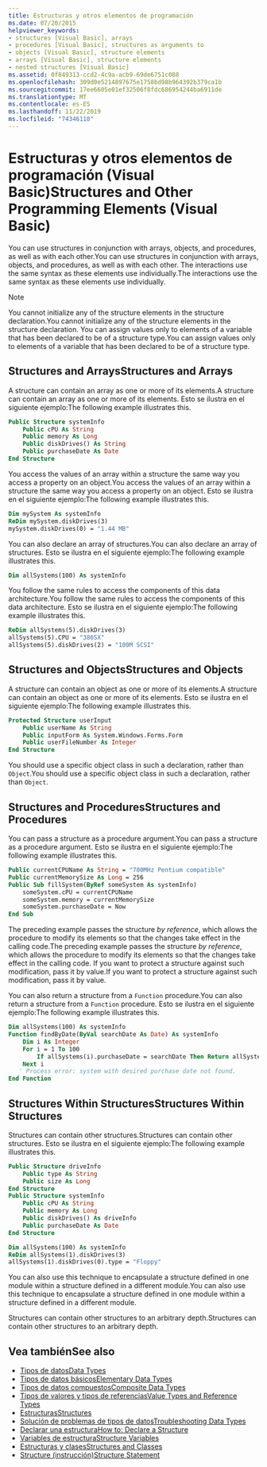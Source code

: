 ```yaml
---
title: Estructuras y otros elementos de programación
ms.date: 07/20/2015
helpviewer_keywords:
- structures [Visual Basic], arrays
- procedures [Visual Basic], structures as arguments to
- objects [Visual Basic], structure elements
- arrays [Visual Basic], structure elements
- nested structures [Visual Basic]
ms.assetid: 0f849313-ccd2-4c9a-acb9-69de6751c088
ms.openlocfilehash: 309d0e5214897675e1758bd98b964392b379ca1b
ms.sourcegitcommit: 17ee6605e01ef32506f8fdc686954244ba6911de
ms.translationtype: MT
ms.contentlocale: es-ES
ms.lasthandoff: 11/22/2019
ms.locfileid: "74346118"
---
```

# <a name="structures-and-other-programming-elements-visual-basic"></a><span data-ttu-id="a0daa-102">Estructuras y otros elementos de programación (Visual Basic)</span><span class="sxs-lookup"><span data-stu-id="a0daa-102">Structures and Other Programming Elements (Visual Basic)</span></span>
<span data-ttu-id="a0daa-103">You can use structures in conjunction with arrays, objects, and procedures, as well as with each other.</span><span class="sxs-lookup"><span data-stu-id="a0daa-103">You can use structures in conjunction with arrays, objects, and procedures, as well as with each other.</span></span> <span data-ttu-id="a0daa-104">The interactions use the same syntax as these elements use individually.</span><span class="sxs-lookup"><span data-stu-id="a0daa-104">The interactions use the same syntax as these elements use individually.</span></span>  
  
> [!NOTE]
> <span data-ttu-id="a0daa-105">You cannot initialize any of the structure elements in the structure declaration.</span><span class="sxs-lookup"><span data-stu-id="a0daa-105">You cannot initialize any of the structure elements in the structure declaration.</span></span> <span data-ttu-id="a0daa-106">You can assign values only to elements of a variable that has been declared to be of a structure type.</span><span class="sxs-lookup"><span data-stu-id="a0daa-106">You can assign values only to elements of a variable that has been declared to be of a structure type.</span></span>  
  
## <a name="structures-and-arrays"></a><span data-ttu-id="a0daa-107">Structures and Arrays</span><span class="sxs-lookup"><span data-stu-id="a0daa-107">Structures and Arrays</span></span>  
 <span data-ttu-id="a0daa-108">A structure can contain an array as one or more of its elements.</span><span class="sxs-lookup"><span data-stu-id="a0daa-108">A structure can contain an array as one or more of its elements.</span></span> <span data-ttu-id="a0daa-109">Esto se ilustra en el siguiente ejemplo:</span><span class="sxs-lookup"><span data-stu-id="a0daa-109">The following example illustrates this.</span></span>  
  
```vb  
Public Structure systemInfo  
    Public cPU As String  
    Public memory As Long  
    Public diskDrives() As String  
    Public purchaseDate As Date  
End Structure   
```  
  
 <span data-ttu-id="a0daa-110">You access the values of an array within a structure the same way you access a property on an object.</span><span class="sxs-lookup"><span data-stu-id="a0daa-110">You access the values of an array within a structure the same way you access a property on an object.</span></span> <span data-ttu-id="a0daa-111">Esto se ilustra en el siguiente ejemplo:</span><span class="sxs-lookup"><span data-stu-id="a0daa-111">The following example illustrates this.</span></span>  
  
```vb  
Dim mySystem As systemInfo  
ReDim mySystem.diskDrives(3)  
mySystem.diskDrives(0) = "1.44 MB"  
```  
  
 <span data-ttu-id="a0daa-112">You can also declare an array of structures.</span><span class="sxs-lookup"><span data-stu-id="a0daa-112">You can also declare an array of structures.</span></span> <span data-ttu-id="a0daa-113">Esto se ilustra en el siguiente ejemplo:</span><span class="sxs-lookup"><span data-stu-id="a0daa-113">The following example illustrates this.</span></span>  
  
```vb  
Dim allSystems(100) As systemInfo  
```  
  
 <span data-ttu-id="a0daa-114">You follow the same rules to access the components of this data architecture.</span><span class="sxs-lookup"><span data-stu-id="a0daa-114">You follow the same rules to access the components of this data architecture.</span></span> <span data-ttu-id="a0daa-115">Esto se ilustra en el siguiente ejemplo:</span><span class="sxs-lookup"><span data-stu-id="a0daa-115">The following example illustrates this.</span></span>  
  
```vb  
ReDim allSystems(5).diskDrives(3)  
allSystems(5).CPU = "386SX"  
allSystems(5).diskDrives(2) = "100M SCSI"  
```  
  
## <a name="structures-and-objects"></a><span data-ttu-id="a0daa-116">Structures and Objects</span><span class="sxs-lookup"><span data-stu-id="a0daa-116">Structures and Objects</span></span>  
 <span data-ttu-id="a0daa-117">A structure can contain an object as one or more of its elements.</span><span class="sxs-lookup"><span data-stu-id="a0daa-117">A structure can contain an object as one or more of its elements.</span></span> <span data-ttu-id="a0daa-118">Esto se ilustra en el siguiente ejemplo:</span><span class="sxs-lookup"><span data-stu-id="a0daa-118">The following example illustrates this.</span></span>  
  
```vb  
Protected Structure userInput  
    Public userName As String  
    Public inputForm As System.Windows.Forms.Form  
    Public userFileNumber As Integer  
End Structure  
```  
  
 <span data-ttu-id="a0daa-119">You should use a specific object class in such a declaration, rather than `Object`.</span><span class="sxs-lookup"><span data-stu-id="a0daa-119">You should use a specific object class in such a declaration, rather than `Object`.</span></span>  
  
## <a name="structures-and-procedures"></a><span data-ttu-id="a0daa-120">Structures and Procedures</span><span class="sxs-lookup"><span data-stu-id="a0daa-120">Structures and Procedures</span></span>  
 <span data-ttu-id="a0daa-121">You can pass a structure as a procedure argument.</span><span class="sxs-lookup"><span data-stu-id="a0daa-121">You can pass a structure as a procedure argument.</span></span> <span data-ttu-id="a0daa-122">Esto se ilustra en el siguiente ejemplo:</span><span class="sxs-lookup"><span data-stu-id="a0daa-122">The following example illustrates this.</span></span>  
  
```vb  
Public currentCPUName As String = "700MHz Pentium compatible"  
Public currentMemorySize As Long = 256  
Public Sub fillSystem(ByRef someSystem As systemInfo)  
    someSystem.cPU = currentCPUName  
    someSystem.memory = currentMemorySize  
    someSystem.purchaseDate = Now  
End Sub  
```  
  
 <span data-ttu-id="a0daa-123">The preceding example passes the structure *by reference*, which allows the procedure to modify its elements so that the changes take effect in the calling code.</span><span class="sxs-lookup"><span data-stu-id="a0daa-123">The preceding example passes the structure *by reference*, which allows the procedure to modify its elements so that the changes take effect in the calling code.</span></span> <span data-ttu-id="a0daa-124">If you want to protect a structure against such modification, pass it by value.</span><span class="sxs-lookup"><span data-stu-id="a0daa-124">If you want to protect a structure against such modification, pass it by value.</span></span>  
  
 <span data-ttu-id="a0daa-125">You can also return a structure from a `Function` procedure.</span><span class="sxs-lookup"><span data-stu-id="a0daa-125">You can also return a structure from a `Function` procedure.</span></span> <span data-ttu-id="a0daa-126">Esto se ilustra en el siguiente ejemplo:</span><span class="sxs-lookup"><span data-stu-id="a0daa-126">The following example illustrates this.</span></span>  
  
```vb  
Dim allSystems(100) As systemInfo  
Function findByDate(ByVal searchDate As Date) As systemInfo  
    Dim i As Integer  
    For i = 1 To 100  
        If allSystems(i).purchaseDate = searchDate Then Return allSystems(i)  
    Next i  
   ' Process error: system with desired purchase date not found.  
End Function  
```  
  
## <a name="structures-within-structures"></a><span data-ttu-id="a0daa-127">Structures Within Structures</span><span class="sxs-lookup"><span data-stu-id="a0daa-127">Structures Within Structures</span></span>  
 <span data-ttu-id="a0daa-128">Structures can contain other structures.</span><span class="sxs-lookup"><span data-stu-id="a0daa-128">Structures can contain other structures.</span></span> <span data-ttu-id="a0daa-129">Esto se ilustra en el siguiente ejemplo:</span><span class="sxs-lookup"><span data-stu-id="a0daa-129">The following example illustrates this.</span></span>  
  
```vb  
Public Structure driveInfo  
    Public type As String  
    Public size As Long  
End Structure  
Public Structure systemInfo  
    Public cPU As String  
    Public memory As Long  
    Public diskDrives() As driveInfo  
    Public purchaseDate As Date  
End Structure  
```  
  
```vb  
Dim allSystems(100) As systemInfo  
ReDim allSystems(1).diskDrives(3)  
allSystems(1).diskDrives(0).type = "Floppy"  
```  
  
 <span data-ttu-id="a0daa-130">You can also use this technique to encapsulate a structure defined in one module within a structure defined in a different module.</span><span class="sxs-lookup"><span data-stu-id="a0daa-130">You can also use this technique to encapsulate a structure defined in one module within a structure defined in a different module.</span></span>  
  
 <span data-ttu-id="a0daa-131">Structures can contain other structures to an arbitrary depth.</span><span class="sxs-lookup"><span data-stu-id="a0daa-131">Structures can contain other structures to an arbitrary depth.</span></span>  
  
## <a name="see-also"></a><span data-ttu-id="a0daa-132">Vea también</span><span class="sxs-lookup"><span data-stu-id="a0daa-132">See also</span></span>

- [<span data-ttu-id="a0daa-133">Tipos de datos</span><span class="sxs-lookup"><span data-stu-id="a0daa-133">Data Types</span></span>](../../../../visual-basic/programming-guide/language-features/data-types/index.md)
- [<span data-ttu-id="a0daa-134">Tipos de datos básicos</span><span class="sxs-lookup"><span data-stu-id="a0daa-134">Elementary Data Types</span></span>](../../../../visual-basic/programming-guide/language-features/data-types/elementary-data-types.md)
- [<span data-ttu-id="a0daa-135">Tipos de datos compuestos</span><span class="sxs-lookup"><span data-stu-id="a0daa-135">Composite Data Types</span></span>](../../../../visual-basic/programming-guide/language-features/data-types/composite-data-types.md)
- [<span data-ttu-id="a0daa-136">Tipos de valores y tipos de referencias</span><span class="sxs-lookup"><span data-stu-id="a0daa-136">Value Types and Reference Types</span></span>](../../../../visual-basic/programming-guide/language-features/data-types/value-types-and-reference-types.md)
- [<span data-ttu-id="a0daa-137">Estructuras</span><span class="sxs-lookup"><span data-stu-id="a0daa-137">Structures</span></span>](../../../../visual-basic/programming-guide/language-features/data-types/structures.md)
- [<span data-ttu-id="a0daa-138">Solución de problemas de tipos de datos</span><span class="sxs-lookup"><span data-stu-id="a0daa-138">Troubleshooting Data Types</span></span>](../../../../visual-basic/programming-guide/language-features/data-types/troubleshooting-data-types.md)
- [<span data-ttu-id="a0daa-139">Declarar una estructura</span><span class="sxs-lookup"><span data-stu-id="a0daa-139">How to: Declare a Structure</span></span>](../../../../visual-basic/programming-guide/language-features/data-types/how-to-declare-a-structure.md)
- [<span data-ttu-id="a0daa-140">Variables de estructura</span><span class="sxs-lookup"><span data-stu-id="a0daa-140">Structure Variables</span></span>](../../../../visual-basic/programming-guide/language-features/data-types/structure-variables.md)
- [<span data-ttu-id="a0daa-141">Estructuras y clases</span><span class="sxs-lookup"><span data-stu-id="a0daa-141">Structures and Classes</span></span>](../../../../visual-basic/programming-guide/language-features/data-types/structures-and-classes.md)
- [<span data-ttu-id="a0daa-142">Structure (instrucción)</span><span class="sxs-lookup"><span data-stu-id="a0daa-142">Structure Statement</span></span>](../../../../visual-basic/language-reference/statements/structure-statement.md)
